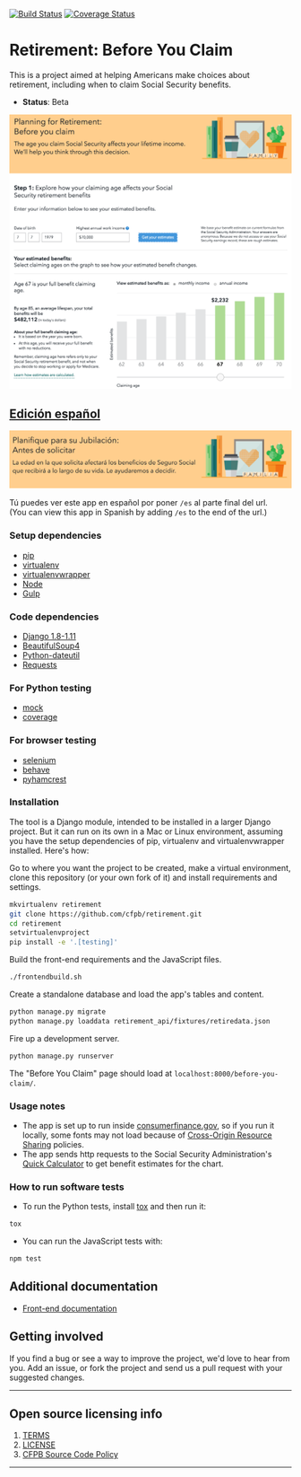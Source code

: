 [![Build Status](https://travis-ci.org/cfpb/retirement.png)](https://travis-ci.org/cfpb/retirement) [![Coverage Status](https://coveralls.io/repos/cfpb/retirement/badge.svg)](https://coveralls.io/r/cfpb/retirement)

# Retirement: Before You Claim

This is a project aimed at helping Americans make choices about retirement, including when to claim Social Security benefits.
  - **Status**: Beta

![](retirement_screenshot.png)


## [Edición español](http://www.consumerfinance.gov/retirement/before-you-claim/es/)

![](spanish_screenshot.png)

Tú puedes ver este app en español por poner `/es` al parte final del url.  
(You can view this app in Spanish by adding `/es` to the end of the url.)


### Setup dependencies
 * [pip](https://pypi.python.org/pypi/pip)
 * [virtualenv](https://virtualenv.pypa.io/en/latest/)
 * [virtualenvwrapper](https://virtualenvwrapper.readthedocs.org/en/latest/)
 * [Node](http://nodejs.org/)
 * [Gulp](http://gulpjs.com/)

### Code dependencies
 * [Django 1.8-1.11](https://docs.djangoproject.com/en/1.11/)
 * [BeautifulSoup4](http://www.crummy.com/software/BeautifulSoup/bs4/doc/)
 * [Python-dateutil](https://dateutil.readthedocs.org/en/latest/)
 * [Requests](http://docs.python-requests.org/en/latest/)

### For Python testing
 * [mock](https://mock.readthedocs.org/en/latest/)
 * [coverage](http://nedbatchelder.com/code/coverage/)

### For browser testing
* [selenium](http://selenium.googlecode.com/svn/trunk/docs/api/py/index.html)
* [behave](http://pythonhosted.org/behave/)
* [pyhamcrest](https://pyhamcrest.readthedocs.org/)

### Installation
The tool is a Django module, intended to be installed in a larger Django project. But it can run on its own in a Mac or Linux environment, assuming you have the setup dependencies of pip, virtualenv and virtualenvwrapper installed. Here's how:

Go to where you want the project to be created, make a virtual environment, clone this repository (or your own fork of it) and install requirements and settings.
```bash
mkvirtualenv retirement
git clone https://github.com/cfpb/retirement.git
cd retirement
setvirtualenvproject
pip install -e '.[testing]'
```

Build the front-end requirements and the JavaScript files.
```bash
./frontendbuild.sh
```

Create a standalone database and load the app's tables and content.
```bash
python manage.py migrate
python manage.py loaddata retirement_api/fixtures/retiredata.json
```

Fire up a development server.
```bash
python manage.py runserver
```

The "Before You Claim" page should load at `localhost:8000/before-you-claim/`.

### Usage notes
- The app is set up to run inside [consumerfinance.gov](http://www.consumerfinance.gov), so if you run it locally, some fonts may not load because of [Cross-Origin Resource Sharing](http://www.w3.org/TR/cors/) policies.
- The app sends http requests to the Social Security Administration's [Quick Calculator](http://www.ssa.gov/OACT/quickcalc/index.html) to get benefit estimates for the chart.

### How to run software tests
- To run the Python tests, install [tox](https://tox.readthedocs.io/en/latest/) and then run it:

```bash
tox
```

- You can run the JavaScript tests with:

```bash
npm test
```

## Additional documentation
* [Front-end documentation](front-end.md)

## Getting involved
If you find a bug or see a way to improve the project, we'd love to hear from you.
Add an issue, or fork the project and send us a pull request with your suggested changes.

----

## Open source licensing info
1. [TERMS](TERMS.md)
2. [LICENSE](LICENSE)
3. [CFPB Source Code Policy](https://github.com/cfpb/source-code-policy/)


----
